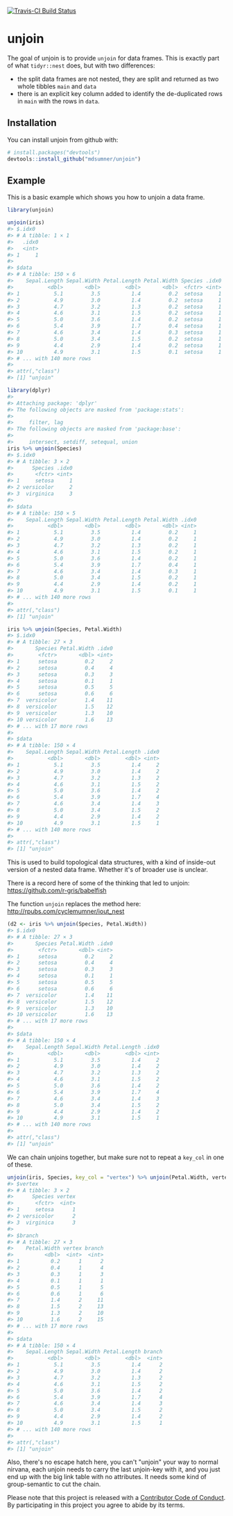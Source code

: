 
<!-- README.md is generated from README.Rmd. Please edit that file -->
[![Travis-CI Build Status](https://travis-ci.org/mdsumner/unjoin.svg?branch=master)](https://travis-ci.org/mdsumner/unjoin)

unjoin
======

The goal of unjoin is to provide `unjoin` for data frames. This is exactly part of what `tidyr::nest` does, but with two differences:

-   the split data frames are not nested, they are split and returned as two whole tibbles `main` and `data`
-   there is an explicit key column added to identify the de-duplicated rows in `main` with the rows in `data`.

Installation
------------

You can install unjoin from github with:

``` r
# install.packages("devtools")
devtools::install_github("mdsumner/unjoin")
```

Example
-------

This is a basic example which shows you how to unjoin a data frame.

``` r
library(unjoin)

unjoin(iris)
#> $.idx0
#> # A tibble: 1 × 1
#>   .idx0
#>   <int>
#> 1     1
#> 
#> $data
#> # A tibble: 150 × 6
#>    Sepal.Length Sepal.Width Petal.Length Petal.Width Species .idx0
#>           <dbl>       <dbl>        <dbl>       <dbl>  <fctr> <int>
#> 1           5.1         3.5          1.4         0.2  setosa     1
#> 2           4.9         3.0          1.4         0.2  setosa     1
#> 3           4.7         3.2          1.3         0.2  setosa     1
#> 4           4.6         3.1          1.5         0.2  setosa     1
#> 5           5.0         3.6          1.4         0.2  setosa     1
#> 6           5.4         3.9          1.7         0.4  setosa     1
#> 7           4.6         3.4          1.4         0.3  setosa     1
#> 8           5.0         3.4          1.5         0.2  setosa     1
#> 9           4.4         2.9          1.4         0.2  setosa     1
#> 10          4.9         3.1          1.5         0.1  setosa     1
#> # ... with 140 more rows
#> 
#> attr(,"class")
#> [1] "unjoin"

library(dplyr)
#> 
#> Attaching package: 'dplyr'
#> The following objects are masked from 'package:stats':
#> 
#>     filter, lag
#> The following objects are masked from 'package:base':
#> 
#>     intersect, setdiff, setequal, union
iris %>% unjoin(Species)
#> $.idx0
#> # A tibble: 3 × 2
#>      Species .idx0
#>       <fctr> <int>
#> 1     setosa     1
#> 2 versicolor     2
#> 3  virginica     3
#> 
#> $data
#> # A tibble: 150 × 5
#>    Sepal.Length Sepal.Width Petal.Length Petal.Width .idx0
#>           <dbl>       <dbl>        <dbl>       <dbl> <int>
#> 1           5.1         3.5          1.4         0.2     1
#> 2           4.9         3.0          1.4         0.2     1
#> 3           4.7         3.2          1.3         0.2     1
#> 4           4.6         3.1          1.5         0.2     1
#> 5           5.0         3.6          1.4         0.2     1
#> 6           5.4         3.9          1.7         0.4     1
#> 7           4.6         3.4          1.4         0.3     1
#> 8           5.0         3.4          1.5         0.2     1
#> 9           4.4         2.9          1.4         0.2     1
#> 10          4.9         3.1          1.5         0.1     1
#> # ... with 140 more rows
#> 
#> attr(,"class")
#> [1] "unjoin"

iris %>% unjoin(Species, Petal.Width)
#> $.idx0
#> # A tibble: 27 × 3
#>       Species Petal.Width .idx0
#>        <fctr>       <dbl> <int>
#> 1      setosa         0.2     2
#> 2      setosa         0.4     4
#> 3      setosa         0.3     3
#> 4      setosa         0.1     1
#> 5      setosa         0.5     5
#> 6      setosa         0.6     6
#> 7  versicolor         1.4    11
#> 8  versicolor         1.5    12
#> 9  versicolor         1.3    10
#> 10 versicolor         1.6    13
#> # ... with 17 more rows
#> 
#> $data
#> # A tibble: 150 × 4
#>    Sepal.Length Sepal.Width Petal.Length .idx0
#>           <dbl>       <dbl>        <dbl> <int>
#> 1           5.1         3.5          1.4     2
#> 2           4.9         3.0          1.4     2
#> 3           4.7         3.2          1.3     2
#> 4           4.6         3.1          1.5     2
#> 5           5.0         3.6          1.4     2
#> 6           5.4         3.9          1.7     4
#> 7           4.6         3.4          1.4     3
#> 8           5.0         3.4          1.5     2
#> 9           4.4         2.9          1.4     2
#> 10          4.9         3.1          1.5     1
#> # ... with 140 more rows
#> 
#> attr(,"class")
#> [1] "unjoin"
```

This is used to build topological data structures, with a kind of inside-out version of a nested data frame. Whether it's of broader use is unclear.

There is a record here of some of the thinking that led to unjoin: <https://github.com/r-gris/babelfish>

The function `unjoin` replaces the method here: <http://rpubs.com/cyclemumner/iout_nest>

``` r
(d2 <- iris %>% unjoin(Species, Petal.Width))
#> $.idx0
#> # A tibble: 27 × 3
#>       Species Petal.Width .idx0
#>        <fctr>       <dbl> <int>
#> 1      setosa         0.2     2
#> 2      setosa         0.4     4
#> 3      setosa         0.3     3
#> 4      setosa         0.1     1
#> 5      setosa         0.5     5
#> 6      setosa         0.6     6
#> 7  versicolor         1.4    11
#> 8  versicolor         1.5    12
#> 9  versicolor         1.3    10
#> 10 versicolor         1.6    13
#> # ... with 17 more rows
#> 
#> $data
#> # A tibble: 150 × 4
#>    Sepal.Length Sepal.Width Petal.Length .idx0
#>           <dbl>       <dbl>        <dbl> <int>
#> 1           5.1         3.5          1.4     2
#> 2           4.9         3.0          1.4     2
#> 3           4.7         3.2          1.3     2
#> 4           4.6         3.1          1.5     2
#> 5           5.0         3.6          1.4     2
#> 6           5.4         3.9          1.7     4
#> 7           4.6         3.4          1.4     3
#> 8           5.0         3.4          1.5     2
#> 9           4.4         2.9          1.4     2
#> 10          4.9         3.1          1.5     1
#> # ... with 140 more rows
#> 
#> attr(,"class")
#> [1] "unjoin"
```

We can chain unjoins together, but make sure not to repeat a `key_col` in one of these.

``` r
unjoin(iris, Species, key_col = "vertex") %>% unjoin(Petal.Width, vertex,  key_col = "branch")
#> $vertex
#> # A tibble: 3 × 2
#>      Species vertex
#>       <fctr>  <int>
#> 1     setosa      1
#> 2 versicolor      2
#> 3  virginica      3
#> 
#> $branch
#> # A tibble: 27 × 3
#>    Petal.Width vertex branch
#>          <dbl>  <int>  <int>
#> 1          0.2      1      2
#> 2          0.4      1      4
#> 3          0.3      1      3
#> 4          0.1      1      1
#> 5          0.5      1      5
#> 6          0.6      1      6
#> 7          1.4      2     11
#> 8          1.5      2     13
#> 9          1.3      2     10
#> 10         1.6      2     15
#> # ... with 17 more rows
#> 
#> $data
#> # A tibble: 150 × 4
#>    Sepal.Length Sepal.Width Petal.Length branch
#>           <dbl>       <dbl>        <dbl>  <int>
#> 1           5.1         3.5          1.4      2
#> 2           4.9         3.0          1.4      2
#> 3           4.7         3.2          1.3      2
#> 4           4.6         3.1          1.5      2
#> 5           5.0         3.6          1.4      2
#> 6           5.4         3.9          1.7      4
#> 7           4.6         3.4          1.4      3
#> 8           5.0         3.4          1.5      2
#> 9           4.4         2.9          1.4      2
#> 10          4.9         3.1          1.5      1
#> # ... with 140 more rows
#> 
#> attr(,"class")
#> [1] "unjoin"
```

Also, there's no escape hatch here, you can't "unjoin" your way to normal nirvana, each unjoin needs to carry the last unjoin-key with it, and you just end up with the big link table with no attributes. It needs some kind of group-semantic to cut the chain.

Please note that this project is released with a [Contributor Code of Conduct](CONDUCT.md). By participating in this project you agree to abide by its terms.
